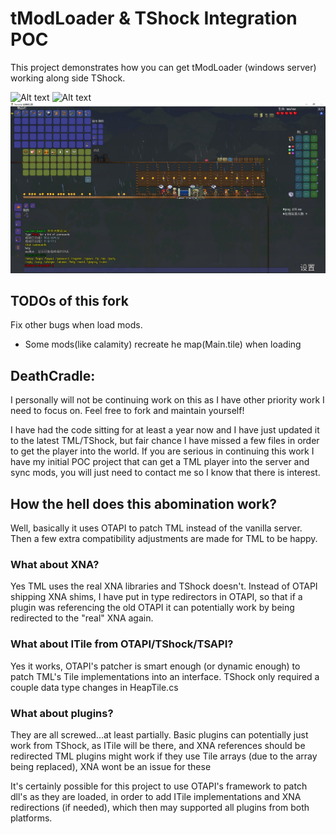 # tModLoader & TShock Integration POC

This project demonstrates how you can get tModLoader (windows server) working along side TShock.

![Alt text](/Screenshots/ts_and_tml.png?raw=true "TML & TShock ")
![Alt text](/Screenshots/ts_cmd_tml_pc.png?raw=true "Optional Title")
![Alt text](/Screenshots/in_server.png?raw=true "Optional Title")

## TODOs of this fork

Fix other bugs when load mods. 
- Some mods(like calamity) recreate he map(Main.tile) when loading

## DeathCradle:
I personally will not be continuing work on this as I have other priority work I need to focus on. 
Feel free to fork and maintain yourself!

I have had the code sitting for at least a year now and I have just updated it to the latest TML/TShock, but fair chance I have missed a few files in order to get the player into the world.
If you are serious in continuing this work I have my initial POC project that can get a TML player into the server and sync mods, you will just need to contact me so I know that there is interest.

## How the hell does this abomination work?
Well, basically it uses OTAPI to patch TML instead of the vanilla server. Then a few extra compatibility adjustments are made for TML to be happy.

### What about XNA?
Yes TML uses the real XNA libraries and TShock doesn't.
Instead of OTAPI shipping XNA shims, I have put in type redirectors in OTAPI, so that if a plugin was referencing the old OTAPI it can potentially work by being redirected to the "real" XNA again.

### What about ITile from OTAPI/TShock/TSAPI?
Yes it works, OTAPI's patcher is smart enough (or dynamic enough) to patch TML's Tile implementations into an interface. TShock only required a couple data type changes in HeapTile.cs

### What about plugins?
They are all screwed...at least partially. 
Basic plugins can potentially just work from TShock, as ITile will be there, and XNA references should be redirected
TML plugins might work if they use Tile arrays (due to the array being replaced), XNA wont be an issue for these

It's certainly possible for this project to use OTAPI's framework to patch dll's as they are loaded, in order to add ITile implementations and XNA redirections (if needed), which then may supported all plugins from both platforms.